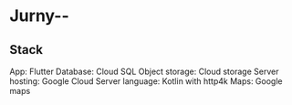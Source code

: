 # Jurny--

## Stack

App: Flutter
Database: Cloud SQL
Object storage: Cloud storage
Server hosting: Google Cloud
Server language: Kotlin with http4k
Maps: Google maps
